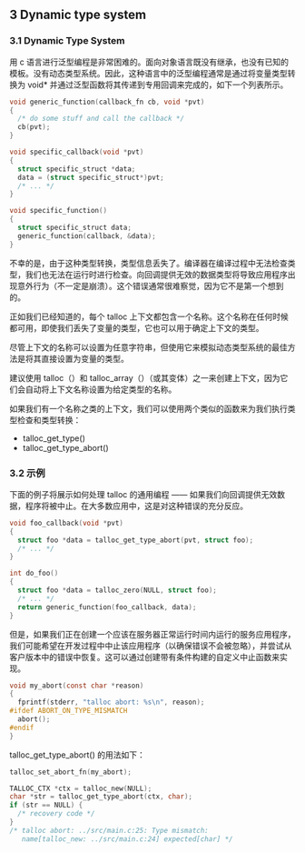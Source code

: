 ## 3 Dynamic type system

### 3.1 Dynamic Type System

用 c 语言进行泛型编程是非常困难的。面向对象语言既没有继承，也没有已知的模板。没有动态类型系统。因此，这种语言中的泛型编程通常是通过将变量类型转换为 void* 并通过泛型函数将其传递到专用回调来完成的，如下一个列表所示。

```c
void generic_function(callback_fn cb, void *pvt)
{
  /* do some stuff and call the callback */
  cb(pvt);
}

void specific_callback(void *pvt)
{
  struct specific_struct *data;
  data = (struct specific_struct*)pvt;
  /* ... */
}

void specific_function()
{
  struct specific_struct data;
  generic_function(callback, &data);
}
```

不幸的是，由于这种类型转换，类型信息丢失了。编译器在编译过程中无法检查类型，我们也无法在运行时进行检查。向回调提供无效的数据类型将导致应用程序出现意外行为（不一定是崩溃）。这个错误通常很难察觉，因为它不是第一个想到的。

正如我们已经知道的，每个 talloc 上下文都包含一个名称。这个名称在任何时候都可用，即使我们丢失了变量的类型，它也可以用于确定上下文的类型。

尽管上下文的名称可以设置为任意字符串，但使用它来模拟动态类型系统的最佳方法是将其直接设置为变量的类型。

建议使用 talloc（）和 talloc_array（）（或其变体）之一来创建上下文，因为它们会自动将上下文名称设置为给定类型的名称。

如果我们有一个名称之类的上下文，我们可以使用两个类似的函数来为我们执行类型检查和类型转换：

- talloc_get_type()
- talloc_get_type_abort()

### 3.2 示例

下面的例子将展示如何处理 talloc 的通用编程 —— 如果我们向回调提供无效数据，程序将被中止。在大多数应用中，这是对这种错误的充分反应。

```c
void foo_callback(void *pvt)
{
  struct foo *data = talloc_get_type_abort(pvt, struct foo);
  /* ... */
}

int do_foo()
{
  struct foo *data = talloc_zero(NULL, struct foo);
  /* ... */
  return generic_function(foo_callback, data);
}
```

但是，如果我们正在创建一个应该在服务器正常运行时间内运行的服务应用程序，我们可能希望在开发过程中中止该应用程序（以确保错误不会被忽略），并尝试从客户版本中的错误中恢复。这可以通过创建带有条件构建的自定义中止函数来实现。

```c
void my_abort(const char *reason)
{
  fprintf(stderr, "talloc abort: %s\n", reason);
#ifdef ABORT_ON_TYPE_MISMATCH
  abort();
#endif
}
```

talloc_get_type_abort() 的用法如下：

```c
talloc_set_abort_fn(my_abort);

TALLOC_CTX *ctx = talloc_new(NULL);
char *str = talloc_get_type_abort(ctx, char);
if (str == NULL) {
  /* recovery code */
}
/* talloc abort: ../src/main.c:25: Type mismatch:
   name[talloc_new: ../src/main.c:24] expected[char] */
```

